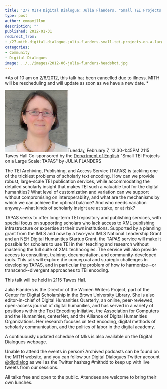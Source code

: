 ```yaml
---
title: '2/7 MITH Digital Dialogue: Julia Flanders, "Small TEI Projects on a Large Scale: TAPAS"'
type: post
author: emmamillon
description: ""
published: 2012-01-31
redirect_from: 
- /27-mith-digital-dialogue-julia-flanders-small-tei-projects-on-a-large-scale-tapas/
categories:
- Community
- Digital Dialogues
image: ../../images/2012-06-julia-flanders-headshot.jpg
---
```

\*As of 10 am on 2/6/2012, this talk has been cancelled due to illness. MITH will be rescheduling and will update as soon as we have a new date. \*

![Julie Flanders](../../images/2012-06-julia-flanders-headshot.jpg)Tuesday, February 7, 12:30-1:45PM 2115 Tawes Hall Co-sponsored by the [Department of English](http://www.english.umd.edu/) "Small TEI Projects on a Large Scale: TAPAS" by JULIA FLANDERS

The TEI Archiving, Publishing, and Access Service (TAPAS) is tackling one of the trickiest problems of scholarly text encoding. How can we provide robust, large-scale TEI publication services, while accommodating the detailed scholarly insight that makes TEI such a valuable tool for the digital humanities? What level of customization and variation can we support without compromising on interoperability, and what are the mechanisms by which we can achieve the optimal balance? And who needs variation anyway--what kinds of scholarly insight are at stake, or at risk?

TAPAS seeks to offer long-term TEI repository and publishing services, with special focus on supporting scholars who lack access to XML publishing infrastructure or expertise at their own institutions. Supported by a planning grant from the IMLS and now by a two-year IMLS National Leadership Grant and an NEH Digital Humanities Startup Grant, the TAPAS service will make it possible for scholars to use TEI in their teaching and research without mastering the full suite of XML technologies. The service will also provide access to consulting, training, documentation, and community-developed tools. This talk will explore the conceptual and strategic challenges in developing TAPAS, and in particular the problem of how to harmonize--or transcend--divergent approaches to TEI encoding.

This talk will be held in 2115 Tawes Hall.

Julia Flanders is the Director of the Women Writers Project, part of the Center for Digital Scholarship in the Brown University Library. She is also editor-in-chief of Digital Humanities Quarterly, an online, peer-reviewed, open-access journal of digital humanities, and has served in a variety of positions within the Text Encoding Initiative, the Association for Computers and the Humanities, centerNet, and the Alliance of Digital Humanities Organizations. Her research focuses on text encoding, digital methods of scholarly communication, and the politics of labor in the digital academy.

A continuously updated schedule of talks is also available on the Digital Dialogues webpage.

Unable to attend the events in person? Archived podcasts can be found on the MITH website, and you can follow our Digital Dialogues Twitter account [@digdialog](//twitter.com/digdialog) as well as the Twitter hashtag #mithdd to keep up with live tweets from our sessions.

All talks free and open to the public. Attendees are welcome to bring their own lunches.
